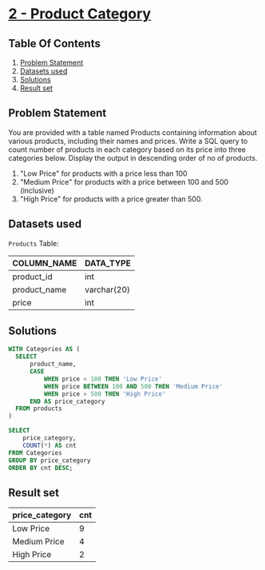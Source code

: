 # [2 - Product Category](https://www.namastesql.com/coding-problem/2-product-category)

## Table Of Contents
1. [Problem Statement]()
2. [Datasets used]()
3. [Solutions]()
4. [Result set]()

## Problem Statement

You are provided with a table named Products containing information about various products, including their names and prices. Write a SQL query to count number of products in each category based on its price into three categories below. Display the output in descending order of no of products.

1. "Low Price" for products with a price less than 100
2. "Medium Price" for products with a price between 100 and 500 (inclusive)
3. "High Price" for products with a price greater than 500.

## Datasets used

```Products``` Table:

| COLUMN_NAME  | DATA_TYPE   |
| ------------ | ----------- | 
| product_id   | int         |
| product_name | varchar(20) |
| price        | int         |


## Solutions

```sql
WITH Categories AS (
  SELECT
      product_name,
      CASE
          WHEN price < 100 THEN 'Low Price'
          WHEN price BETWEEN 100 AND 500 THEN 'Medium Price'
          WHEN price > 500 THEN 'High Price'
      END AS price_category
  FROM products
)

SELECT
	price_category,
    COUNT(*) AS cnt
FROM Categories
GROUP BY price_category
ORDER BY cnt DESC;
```

## Result set

| price_category | cnt |
| -------------- | --- |
| Low Price      | 9   |
| Medium Price   | 4   |
| High Price     | 2   |
